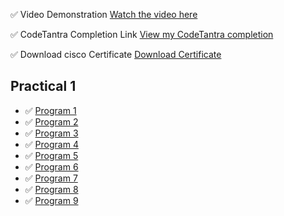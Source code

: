  ✅ Video Demonstration
[Watch the video here](https://preskilet.com/67ef72f70e44da001c1a293a)

 ✅ CodeTantra Completion Link
[View my CodeTantra completion](https://mitaoe.codetantra.com/secure/course.jsp?eucId=6773e3f2f1f9c5320ca6bc85)

 ✅ Download  cisco Certificate 
[Download Certificate](./Roll%20no%2026cs8.pdf)
## Practical 1

- ✅ [Program 1](./Practical%201/practical1_1.py)
- ✅ [Program 2](./Practical%201/practical1_2.py)
- ✅ [Program 3](./Practical%201/practical1_3.py)
- ✅ [Program 4](./Practical%201/practical1_4.py)
- ✅ [Program 5](./Practical%201/practical1_5.py)
- ✅ [Program 6](./Practical%201/practical1_6.py)
- ✅ [Program 7](./Practical%201/practical1_7.py)
- ✅ [Program 8](./Practical%201/practical1_8.py)
- ✅ [Program 9](./Practical%201/practical1_9.py)


